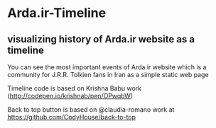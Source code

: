 # Arda.ir-Timeline
## visualizing history of Arda.ir website as a timeline

You can see the most important events of Arda.ir website which is a community for J.R.R. Tolkien fans in Iran as a simple static web page

Timeline code is based on Krishna Babu work (http://codepen.io/krishnab/pen/OPwqbW)

Back to top button is based on @claudia-romano work at https://github.com/CodyHouse/back-to-top
